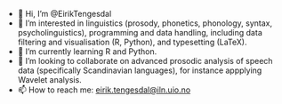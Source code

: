 - 👋 Hi, I’m @EirikTengesdal
- 👀 I’m interested in linguistics (prosody, phonetics, phonology, syntax, psycholinguistics), programming and data handling, including data filtering and visualisation (R, Python), and typesetting (LaTeX).
- 🌱 I’m currently learning R and Python.
- 💞️ I’m looking to collaborate on advanced prosodic analysis of speech data (specifically Scandinavian languages), for instance appplying Wavelet analysis.
- 📫 How to reach me: eirik.tengesdal@iln.uio.no

<!---
EirikTengesdal/EirikTengesdal is a ✨ special ✨ repository because its `README.md` (this file) appears on your GitHub profile.
You can click the Preview link to take a look at your changes.
--->
